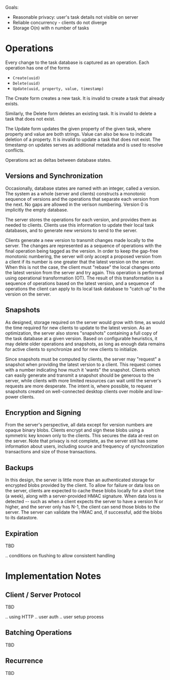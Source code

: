 Goals:

 * Reasonable privacy: user's task details not visible on server
 * Reliable concurrency - clients do not diverge
 * Storage O(n) with n number of tasks

# Operations

Every change to the task database is captured as an operation.
Each operation has one of the forms 
 * `Create(uuid)`
 * `Delete(uuid)`
 * `Update(uuid, property, value, timestamp)`

The Create form creates a new task.
It is invalid to create a task that already exists.

Similarly, the Delete form deletes an existing task.
It is invalid to delete a task that does not exist.

The Update form updates the given property of the given task, where property and value are both strings.
Value can also be `None` to indicate deletion of a property.
It is invalid to update a task that does not exist.
The timestamp on updates serves as additional metadata and is used to resolve conflicts.

Operations act as deltas between database states.

## Versions and Synchronization

Occasionally, database states are named with an integer, called a version.
The system as a whole (server and clients) constructs a monotonic sequence of versions and the operations that separate each version from the next.
No gaps are allowed in the verison numbering.
Version 0 is implicitly the empty database.

The server stores the operations for each version, and provides them as needed to clients.
Clients use this information to update their local task databases, and to generate new versions to send to the server.

Clients generate a new version to transmit changes made locally to the server.
The changes are represented as a sequence of operations with the final operation being tagged as the version.
In order to keep the gap-free monotonic numbering, the server will only accept a proposed version from a client if its number is one greater that the latest version on the server.
When this is not the case, the client must "rebase" the local changes onto the latest version from the server and try again.
This operation is performed using operational transformation (OT).
The result of this transformation is a sequence of operations based on the latest version, and a sequence of operations the client can apply to its local task database to "catch up" to the version on the server.

## Snapshots

As designed, storage required on the server would grow with time, as would the time required for new clients to update to the latest version.
As an optimization, the server also stores "snapshots" containing a full copy of the task database at a given version.
Based on configurable heuristics, it may delete older operations and snapshots, as long as enough data remains for active clients to synchronize and for new clients to initialize.

Since snapshots must be computed by clients, the server may "request" a snapshot when providing the latest version to a client.
This request comes with a number indicating how much it 'wants" the snapshot.
Clients which can easily generate and transmit a snapshot should be generous to the server, while clients with more limited resources can wait until the server's requests are more desperate.
The intent is, where possible, to request snapshots created on well-connected desktop clients over mobile and low-power clients.

## Encryption and Signing

From the server's perspective, all data except for version numbers are opaque binary blobs.
Clients encrypt and sign these blobs using a symmetric key known only to the clients.
This secures the data at-rest on the server.
Note that privacy is not complete, as the server still has some information about users, including source and frequency of synchronization transactions and size of those transactions.

## Backups

In this design, the server is little more than an authenticated storage for encrypted blobs provided by the client.
To allow for failure or data loss on the server, clients are expected to cache these blobs locally for a short time (a week), along with a server-provided HMAC signature.
When data loss is detected -- such as when a client expects the server to have a version N or higher, and the server only has N-1, the client can send those blobs to the server.
The server can validate the HMAC and, if successful, add the blobs to its datastore.

## Expiration

TBD

.. conditions on flushing to allow consistent handling

# Implementation Notes

## Client / Server Protocol

TBD

.. using HTTP
.. user auth
.. user setup process

## Batching Operations

TBD

## Recurrence

TBD

